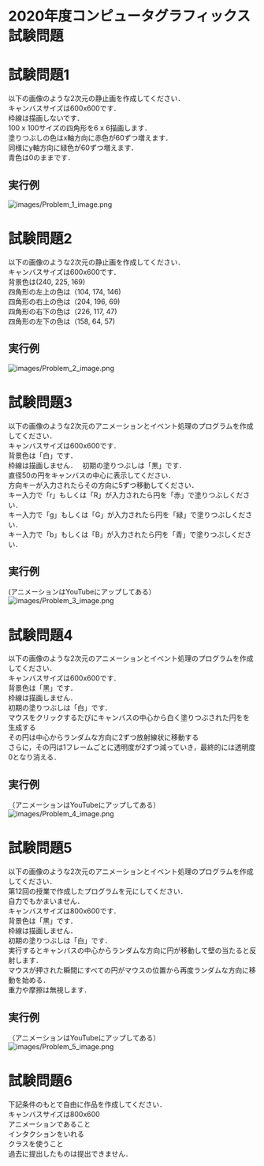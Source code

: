 # 2020年度コンピュータグラフィックス試験問題

# 試験問題1
以下の画像のような2次元の静止画を作成してください．  
キャンバスサイズは600x600です．  
枠線は描画しないです．  
100 x 100サイズの四角形を6 x 6描画します．  
塗りつぶしの色はx軸方向に赤色が60ずつ増えます．  
同様にy軸方向に緑色が60ずつ増えます．  
青色は0のままです．  

## 実行例
![images/Problem_1_image.png](images/Problem_1_image.png)

# 試験問題2
以下の画像のような2次元の静止画を作成してください．  
キャンバスサイズは600x600です．  
背景色は(240, 225, 169)  
四角形の左上の色は（104, 174, 146)  
四角形の右上の色は（204, 196, 69)  
四角形の右下の色は（226, 117, 47)  
四角形の左下の色は（158, 64, 57)  

## 実行例
![images/Problem_2_image.png](images/Problem_2_image.png)

# 試験問題3
以下の画像のような2次元のアニメーションとイベント処理のプログラムを作成してください．  
キャンバスサイズは600x600です．  
背景色は「白」です．  
枠線は描画しません．　
初期の塗りつぶしは「黒」です．  
直径50の円をキャンバスの中心に表示してください．  
方向キーが入力されたらその方向に5ずつ移動してください．  
キー入力で「r」もしくは「R」が入力されたら円を「赤」で塗りつぶしください．  
キー入力で「g」もしくは「G」が入力されたら円を「緑」で塗りつぶしください．  
キー入力で「b」もしくは「B」が入力されたら円を「青」で塗りつぶしください．  

## 実行例
(アニメーションはYouTubeにアップしてある）  
![images/Problem_3_image.png](images/Problem_3_image.png)

# 試験問題4
以下の画像のような2次元のアニメーションとイベント処理のプログラムを作成してください．  
キャンバスサイズは600x600です．  
背景色は「黒」です．  
枠線は描画しません．  
初期の塗りつぶしは「白」です．  
マウスをクリックするたびにキャンバスの中心から白く塗りつぶされた円をを生成する  
その円は中心からランダムな方向に2ずつ放射線状に移動する  
さらに，その円は1フレームごとに透明度が2ずつ減っていき，最終的には透明度0となり消える．  
## 実行例
（アニメーションはYouTubeにアップしてある）  
![images/Problem_4_image.png](images/Problem_4_image.png)

# 試験問題5
以下の画像のような2次元のアニメーションとイベント処理のプログラムを作成してください．  
第12回の授業で作成したプログラムを元にしてください．  
自力でもかまいません．  
キャンバスサイズは800x600です．  
背景色は「黒」です．  
枠線は描画しません．  
初期の塗りつぶしは「白」です．  
実行するとキャンバスの中心からランダムな方向に円が移動して壁の当たると反射します．  
マウスが押された瞬間にすべての円がマウスの位置から再度ランダムな方向に移動を始める．  
重力や摩擦は無視します．  

## 実行例
（アニメーションはYouTubeにアップしてある）  
![images/Problem_5_image.png](images/Problem_5_image.png)

# 試験問題6
下記条件のもとで自由に作品を作成してください．  
キャンバスサイズは800x600  
アニメーションであること  
インタクションをいれる  
クラスを使うこと  
過去に提出したものは提出できません．  